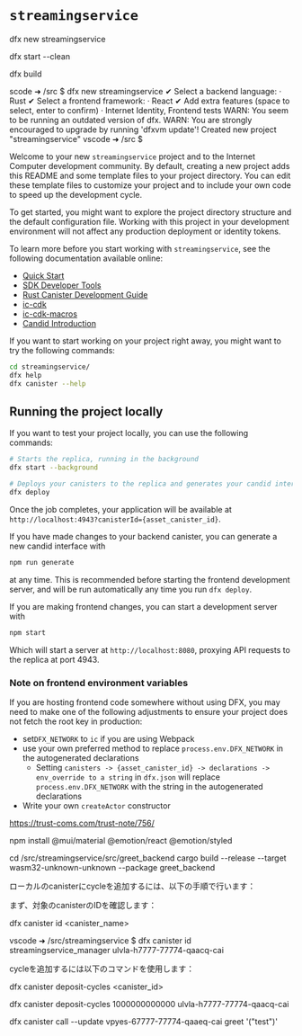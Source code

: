 # `streamingservice`

dfx new streamingservice

dfx start --clean

dfx build

scode ➜ /src $ dfx new streamingservice
✔ Select a backend language: · Rust
✔ Select a frontend framework: · React
✔ Add extra features (space to select, enter to confirm) · Internet Identity, Frontend tests
WARN: You seem to be running an outdated version of dfx.
WARN: 
You are strongly encouraged to upgrade by running 'dfxvm update'!
Created new project "streamingservice"
vscode ➜ /src $ 


Welcome to your new `streamingservice` project and to the Internet Computer development community. By default, creating a new project adds this README and some template files to your project directory. You can edit these template files to customize your project and to include your own code to speed up the development cycle.

To get started, you might want to explore the project directory structure and the default configuration file. Working with this project in your development environment will not affect any production deployment or identity tokens.

To learn more before you start working with `streamingservice`, see the following documentation available online:

- [Quick Start](https://internetcomputer.org/docs/current/developer-docs/setup/deploy-locally)
- [SDK Developer Tools](https://internetcomputer.org/docs/current/developer-docs/setup/install)
- [Rust Canister Development Guide](https://internetcomputer.org/docs/current/developer-docs/backend/rust/)
- [ic-cdk](https://docs.rs/ic-cdk)
- [ic-cdk-macros](https://docs.rs/ic-cdk-macros)
- [Candid Introduction](https://internetcomputer.org/docs/current/developer-docs/backend/candid/)

If you want to start working on your project right away, you might want to try the following commands:

```bash
cd streamingservice/
dfx help
dfx canister --help
```

## Running the project locally

If you want to test your project locally, you can use the following commands:

```bash
# Starts the replica, running in the background
dfx start --background

# Deploys your canisters to the replica and generates your candid interface
dfx deploy
```

Once the job completes, your application will be available at `http://localhost:4943?canisterId={asset_canister_id}`.

If you have made changes to your backend canister, you can generate a new candid interface with

```bash
npm run generate
```

at any time. This is recommended before starting the frontend development server, and will be run automatically any time you run `dfx deploy`.

If you are making frontend changes, you can start a development server with

```bash
npm start
```

Which will start a server at `http://localhost:8080`, proxying API requests to the replica at port 4943.

### Note on frontend environment variables

If you are hosting frontend code somewhere without using DFX, you may need to make one of the following adjustments to ensure your project does not fetch the root key in production:

- set`DFX_NETWORK` to `ic` if you are using Webpack
- use your own preferred method to replace `process.env.DFX_NETWORK` in the autogenerated declarations
  - Setting `canisters -> {asset_canister_id} -> declarations -> env_override to a string` in `dfx.json` will replace `process.env.DFX_NETWORK` with the string in the autogenerated declarations
- Write your own `createActor` constructor


https://trust-coms.com/trust-note/756/


npm install @mui/material @emotion/react @emotion/styled



cd /src/streamingservice/src/greet_backend
cargo build --release --target wasm32-unknown-unknown --package greet_backend



ローカルのcanisterにcycleを追加するには、以下の手順で行います：

まず、対象のcanisterのIDを確認します：

dfx canister id <canister_name>

vscode ➜ /src/streamingservice $ dfx canister id streamingservice_manager
ulvla-h7777-77774-qaacq-cai

cycleを追加するには以下のコマンドを使用します：

dfx canister deposit-cycles <amount> <canister_id>


dfx canister deposit-cycles 1000000000000 ulvla-h7777-77774-qaacq-cai



dfx canister call --update vpyes-67777-77774-qaaeq-cai greet '("test")'